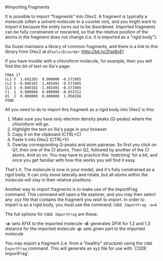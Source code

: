 #Importing Fragments

It is possible to import "fragments" into Olex2. A fragment is typically a molecule (often a solvent molecule or a counter ion), and you might want to import it because the entity turns out to be disordered. Imported fragments can be fully constrained or resrained, so that the relative position of the atoms in the fragment does not change (i.e. it is imported as a "rigid body").

Ilia Guzei maintains a library of common fragments, and there is a link to this library from Olex2 at `@Tools|Disorder` (http://bit.ly/2fwt8yE)

If you have trouble with a chloroform molecule, for example, then you will find this bit of text on Ilia's page:

    FRAG 17
    CL1 5  1.692203  0.000000 -0.571985
    CL2 5 -0.846102  1.465491 -0.571985
    CL3 5 -0.846102 -1.465491 -0.571985
    C1  1  0.000000  0.000000 -0.032312
    H1  2  0.000000  0.000000  1.058268
    FEND

All you need to do to import this fragment as a rigid body into Olex2 is this:

1. Make sure you have only electron density peaks (Q-peaks) where the chloroform will go.
2. Highlight the text on Ilia's page in your browser
3. Copy it on the clipboard (CTRL+C)
4. Paste it into Olex2 (CTRL+V)
5. Overlay corresponding Q-peaks and atom pairwise. So first you click on Q1, then one of the Cl atoms. Then Q2, followed by another of the Cl atoms. And so on. You may have to practice this 'matching' for a bit, and once you get familiar with how this works you will find it easy.

That's it. The molecule is now in your model, and it's fully constrained as a rigid body. It can only move laterally and rotate, but all atoms within the molecule will stay in their relative positions.

Another way to import fragments is to make use of the ImportFrag command. This command will open a file explorer, and you may then select any .xyz file that contains the fragment you wish to import. In order to import is as a rigid body, you must use the command: `CODE ImportFrag -a=6`

The full options for `CODE ImportFrag` are these:

**-a**: sets AFIX to the imported molecule
**-d**: generates DFIX for 1,2 and 1,3 distance for the imported molecule
**-p**: sets given part to the imported molecule

You may export a fragment (i.e. from a "healthy" structure) using the `CODE ExportFrag` command. This will generate an xyz file for use with `CODE ImportFrag'.